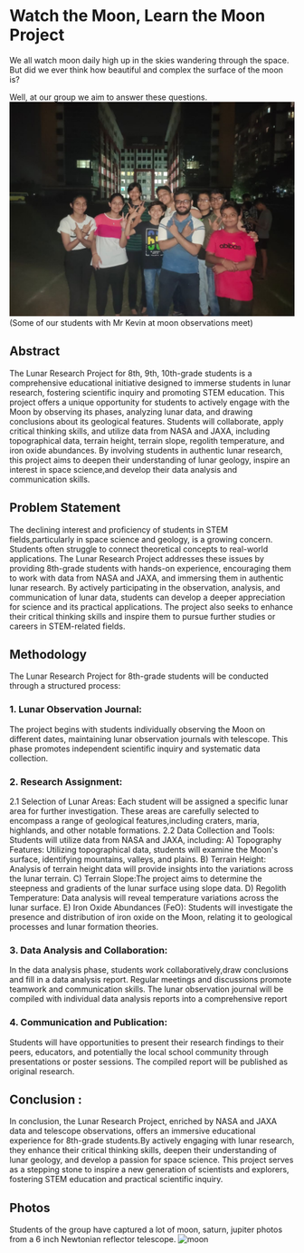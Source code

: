# Watch the Moon, Learn the Moon Project

We all watch moon daily high up in the skies wandering through the space. But did we ever think how beautiful and complex the surface of the moon is?

Well, at our group we aim to answer these questions. 
![group](assets/images/team-1.jpg)
(Some of our students with Mr Kevin at moon observations meet)
 


## Abstract  
The Lunar Research Project for 8th, 9th, 10th-grade students is a comprehensive educational initiative designed to immerse students in lunar research, fostering scientific inquiry and promoting STEM education. This project offers a unique opportunity for students to actively engage with the Moon by observing its phases, analyzing lunar data, and drawing conclusions about its geological features. Students will collaborate, apply critical thinking skills, and utilize data from NASA and JAXA, including topographical data, terrain height, terrain slope, regolith temperature, and iron oxide abundances. By involving students in authentic lunar research, this project aims to deepen their understanding of lunar geology, inspire an interest in space science,and develop their data analysis and communication skills.

## Problem Statement
The declining interest and proficiency of students in STEM fields,particularly in space science and geology, is a growing concern. Students often struggle to connect theoretical concepts to real-world applications. The Lunar Research Project addresses these issues by providing 8th-grade students with hands-on experience, encouraging them to work with data from NASA and JAXA, and immersing them in authentic lunar research. By actively participating in the observation, analysis, and communication of lunar data, students can develop a deeper appreciation for science and its practical applications. The project also seeks to enhance their critical thinking skills and inspire them to pursue further studies or careers in
STEM-related fields. 

## Methodology
The Lunar Research Project for 8th-grade students will be conducted through a structured process:

### 1. Lunar Observation Journal: 
The project begins with students individually observing the Moon on different dates, maintaining lunar observation journals with telescope. This phase promotes independent scientific inquiry and systematic data collection.

### 2. Research Assignment:
2.1 Selection of Lunar Areas: Each student will be assigned a specific lunar area for further investigation. These areas are carefully selected to encompass a range of geological features,including craters, maria, highlands, and other notable formations.
2.2 Data Collection and Tools: Students will utilize data from NASA and JAXA, including:
A) Topography Features: Utilizing topographical data, students will examine the Moon's surface, identifying mountains, valleys, and plains.
B) Terrain Height: Analysis of terrain height data will provide insights into the variations across the lunar terrain.
C) Terrain Slope:The project aims to determine the steepness and gradients of the lunar surface using slope data.
D) Regolith Temperature: Data analysis will reveal temperature variations across the lunar surface.
E) Iron Oxide Abundances (FeO): Students will investigate the presence and distribution of iron oxide on the Moon, relating it to geological processes and lunar formation theories.

### 3. Data Analysis and Collaboration: 
In the data analysis phase, students work collaboratively,draw conclusions and fill in a data analysis report. Regular meetings and discussions promote
teamwork and communication skills. The lunar observation journal will be compiled with individual data analysis reports into a comprehensive report

### 4. Communication and Publication: 
Students will have opportunities to present their research findings to their peers, educators, and potentially the local school community through
presentations or poster sessions. The compiled report will be published as original research.

## Conclusion : 
In conclusion, the Lunar Research Project, enriched by NASA and JAXA data and telescope observations, offers an immersive educational experience for 8th-grade students.By actively engaging with lunar research, they enhance their critical thinking skills, deepen their understanding of lunar geology, and develop a passion for space science. This project serves as a stepping stone to inspire a new generation of scientists and explorers, fostering STEM education and practical scientific inquiry.

## Photos
Students of the group have captured a lot of moon, saturn, jupiter photos from a 6 inch Newtonian reflector telescope.
![moon](assets/images/moon-2.jpg#moon)


